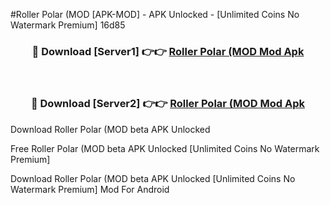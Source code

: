 #Roller Polar (MOD [APK-MOD] - APK Unlocked - [Unlimited Coins No Watermark Premium] 16d85



<div align="center">

<h3>🔴 Download [Server1] 👉👉 <a href="https://momento.my/?title=Roller_Polar_(MOD">Roller Polar (MOD Mod Apk</a></h3><br>

<h3>🔴 Download [Server2] 👉👉 <a href="https://momento.my/?title=Roller_Polar_(MOD">Roller Polar (MOD Mod Apk</a></h3>
</div>



Download Roller Polar (MOD beta APK Unlocked

Free Roller Polar (MOD beta APK Unlocked [Unlimited Coins No Watermark Premium]

Download Roller Polar (MOD beta APK Unlocked [Unlimited Coins No Watermark Premium] Mod For Android
